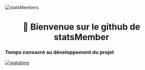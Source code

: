 ![statsMembers]([https://media.discordapp.net/attachments/668301486396014622/1039278089479401522/banner_development_community.png](https://cdn.discordapp.com/attachments/1152135948142911488/1165236738940207166/Banniere.png)?width=900&height=371)

<div align="center">
<h1>👋 Bienvenue sur le github de statsMember</h1>
</div>

<h3>Temps consacré au développement du projet</h3>

[![wakatime](https://wakatime.com/badge/user/af542b39-046e-4823-9c8c-a0821a6db2fc/project/c1d2f8c3-230c-4207-9619-fae0f1c5a39b.svg)](https://wakatime.com/badge/user/af542b39-046e-4823-9c8c-a0821a6db2fc/project/c1d2f8c3-230c-4207-9619-fae0f1c5a39b)
